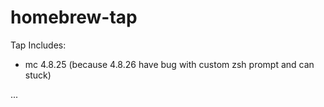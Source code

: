 # homebrew-tap   
Tap Includes:   
  * mc 4.8.25 (because 4.8.26 have bug with custom zsh prompt and can stuck)

...

